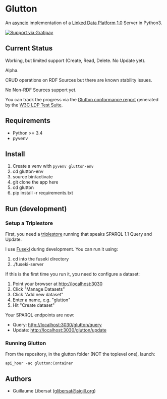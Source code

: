 Glutton
=======

An [asyncio](https://www.python.org/dev/peps/pep-3156/) implementation
of a [Linked Data Platform 1.0](http://www.w3.org/TR/ldp/) Server in Python3.


[![Support via Gratipay](http://img.shields.io/gratipay/glibersat.svg)](https://gratipay.com/glibersat/)


Current Status
--------------

Working, but limited support (Create, Read, Delete. No Update yet).

Alpha.

CRUD operations on RDF Sources but there are
known stability issues.

No Non-RDF Sources support yet.

You can track the progress via the
[Glutton conformance report](http://commonsdev.github.io/glutton/report/ldp-testsuite-execution-report.html)
generated by the
[W3C LDP Test Suite](http://w3c.github.io/ldp-testsuite/).

Requirements
------------

 * Python >= 3.4
 * pyvenv

Install
-------
 1. Create a venv with `pyvenv glutton-env`
 2. cd glutton-env
 3. source bin/activate
 4. git clone the app here
 5. cd glutton
 6. pip install -r requirements.txt

Run (development)
-----------------

### Setup a Triplestore

First, you need a
[triplestore](http://en.wikipedia.org/wiki/Triplestore) running that
speaks SPARQL 1.1 Query and Update.

I use [Fuseki](http://jena.apache.org/documentation/fuseki2/index.html)
during development. You can run it using:

  1. cd into the fuseki directory
  2. ./fuseki-server
  
If this is the first time you run it, you need to configure a dataset:

  1. Point your browser at [http://localhost:3030](http://localhost:3030)
  2. Click "Manage Datasets"
  3. Click "Add new dataset"
  4. Enter a name, e.g. "glutton"
  5. Hit "Create dataset"
  
Your SPARQL endpoints are now:

  - Query: [http://localhost:3030/glutton/query](http://localhost:3030/glutton/query)
  - Update: [http://localhost:3030/glutton/update](http://localhost:3030/glutton/update)
  
### Running Glutton

From the repository, in the glutton folder (NOT the toplevel one),
launch:

    api_hour -ac glutton:Container


Authors
-------

 - Guillaume Libersat (glibersat@sigill.org)
